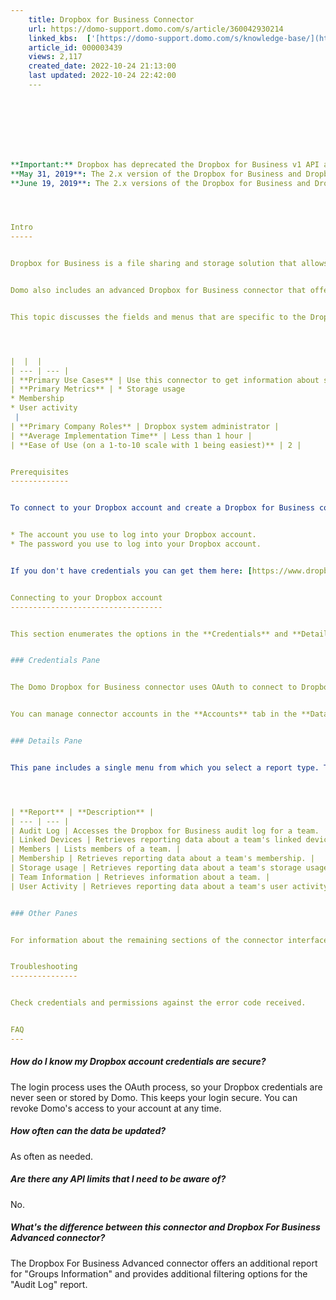 ```yaml
---
    title: Dropbox for Business Connector
    url: https://domo-support.domo.com/s/article/360042930214
    linked_kbs:  ['[https://domo-support.domo.com/s/knowledge-base/](https://domo-support.domo.com/s/knowledge-base/)', '[https://domo-support.domo.com/s/](https://domo-support.domo.com/s/)', '[https://domo-support.domo.com/s/topic/0TO5w000000ZammGAC](https://domo-support.domo.com/s/topic/0TO5w000000ZammGAC)', '[https://domo-support.domo.com/s/topic/0TO5w000000ZanLGAS](https://domo-support.domo.com/s/topic/0TO5w000000ZanLGAS)', '[https://domo-support.domo.com/s/topic/0TO5w000000ZaoQGAS](https://domo-support.domo.com/s/topic/0TO5w000000ZaoQGAS)', '[https://domo-support.domo.com/s/article/360043434813](https://domo-support.domo.com/s/article/360043434813)', '[https://domo-support.domo.com/s/article/360042926274](https://domo-support.domo.com/s/article/360042926274)', '[https://domo-support.domo.com/s/article/360042926054](https://domo-support.domo.com/s/article/360042926054)', '[https://domo-support.domo.com/s/article/360042930214](https://domo-support.domo.com/s/article/360042930214)', '[https://domo-support.domo.com/s/topic/0TO5w000000ZaoQGAS/api-connectors](https://domo-support.domo.com/s/topic/0TO5w000000ZaoQGAS/api-connectors)', '[https://domo-support.domo.com/s/article/360043429933](https://domo-support.domo.com/s/article/360043429933)', '[https://domo-support.domo.com/s/article/360043429953](https://domo-support.domo.com/s/article/360043429953)', '[https://domo-support.domo.com/s/article/360042925494](https://domo-support.domo.com/s/article/360042925494)', '[https://domo-support.domo.com/s/article/360043429913](https://domo-support.domo.com/s/article/360043429913)', '[https://domo-support.domo.com/s/article/4408174643607](https://domo-support.domo.com/s/article/4408174643607)', '[https://domo-support.domo.com/s/login/](https://domo-support.domo.com/s/login/)']
    article_id: 000003439
    views: 2,117
    created_date: 2022-10-24 21:13:00
    last updated: 2022-10-24 22:42:00
    ---





 


**Important:** Dropbox has deprecated the Dropbox for Business v1 API and disabled the endpoints as of May 30, 2019. Domo has updated the Dropbox for Business connectors so that our customers can leverage the new Dropbox v2 API. Due to changes in authentication and schema in the new API, we will be deprecating the 2.x version of the Domo Dropbox for Business and Dropbox for Business Advanced connectors. In addition, Domo plans to consolidate the two connectors into a single Dropbox for Business Advanced connector. In order to minimize the interruptions with your Dropbox data, please be aware of the following dates for these changes.
**May 31, 2019**: The 2.x version of the Dropbox for Business and Dropbox for Business Advanced connectors will be deprecated. Customers will still have access to all existing DataSets but will no longer be able to create new ones using the 2.x connectors. The updated 3.x version of the Dropbox for Business Advanced connector will be available for use on this date. In order to create new DataSets, customers will need to create a new Dropbox for Business Advanced DataSet and enter credentials there. Customers should begin migrating/re-creating existing Dropbox for Business and Dropbox for Business Advanced DataSets immediately to use the new 3.x Dropbox for Business Advanced connector.
**June 19, 2019**: The 2.x versions of the Dropbox for Business and Dropbox for Business Advanced connectors will be disabled DataSets created using these versions of the connectors will no longer function. Customers will need to have created new accounts and DataSets using the updated 3.x version of Dropbox for Business Advanced connector by this date.




Intro
-----


Dropbox for Business is a file sharing and storage solution that allows users to share, store, and sync files securely. You can use Domo's Dropbox for Business connector to compile reports about account information, team information, audit log, and team usage statistics. To learn more about the Dropbox for Business API, go to <https://www.dropbox.com/developers/business>.


Domo also includes an advanced Dropbox for Business connector that offers an additional report ("Groups Information") and provides additional filtering options for the "Audit Log" report. For more information, see [Dropbox For Business Advanced Connector](/s/article/360043434813 "Dropbox For Business Advanced Connector").


This topic discusses the fields and menus that are specific to the Dropbox for Business connector user interface. For general information about adding DataSets, setting update schedules, and editing DataSet information, see [Adding a DataSet Using a Data Connector](/s/article/360042926274 "Adding a DataSet Using a Data Connector").




|  |  |
| --- | --- |
| **Primary Use Cases** | Use this connector to get information about system usage and make governance decisions. |
| **Primary Metrics** | * Storage usage
* Membership
* User activity
 |
| **Primary Company Roles** | Dropbox system administrator |
| **Average Implementation Time** | Less than 1 hour |
| **Ease of Use (on a 1-to-10 scale with 1 being easiest)** | 2 |


Prerequisites
-------------


To connect to your Dropbox account and create a Dropbox for Business connector DataSet, you must have the following:


* The account you use to log into your Dropbox account.
* The password you use to log into your Dropbox account.


If you don't have credentials you can get them here: [https://www.dropbox.com/business](https://www.dropbox.com/business "https://www.dropbox.com/business")


Connecting to your Dropbox account
----------------------------------


This section enumerates the options in the **Credentials** and **Details** panes in the Dropbox for Business connector page. The components of the other panes in this page, **Scheduling** and **Name & Describe Your DataSet**, are universal across most connector types and are discussed in greater length in [Adding a DataSet Using a Data Connector](/s/article/360042926274 "Adding a DataSet Using a Data Connector").


### Credentials Pane


The Domo Dropbox for Business connector uses OAuth to connect to Dropbox for Business. (Domo does not store or transmit user passwords.) Click **Connect** (or select **Add Account** if you have existing Dropbox accounts in Domo) to open the Dropbox OAuth screen where you can enter the account and password associated with your Dropbox account. After you have entered valid Dropbox credentials, you can use the same account in Domo any time you create a Dropbox for Business DataSet.


You can manage connector accounts in the **Accounts** tab in the **Data Center**. For more information about this tab, see [Managing User Accounts for Connectors](/s/article/360042926054 "Managing User Accounts for Connectors").


### Details Pane


This pane includes a single menu from which you select a report type. The following table describes all of the reports you can create using the Dropbox for Business connector:




| **Report** | **Description** |
| --- | --- |
| Audit Log | Accesses the Dropbox for Business audit log for a team. |
| Linked Devices | Retrieves reporting data about a team's linked devices. |
| Members | Lists members of a team. |
| Membership | Retrieves reporting data about a team's membership. |
| Storage usage | Retrieves reporting data about a team's storage usage. |
| Team Information | Retrieves information about a team. |
| User Activity | Retrieves reporting data about a team's user activity. |


### Other Panes


For information about the remaining sections of the connector interface, including how to configure scheduling, retry, and update options, see [Adding a DataSet Using a Data Connector](/s/article/360042926274).


Troubleshooting
---------------


Check credentials and permissions against the error code received.


FAQ
---
```



##### How do I know my Dropbox account credentials are secure?


The login process uses the OAuth process, so your Dropbox credentials are never seen or stored by Domo. This keeps your login secure. You can revoke Domo's access to your account at any time.


##### How often can the data be updated?


As often as needed.


##### Are there any API limits that I need to be aware of?


No.


##### What's the difference between this connector and Dropbox For Business Advanced connector?


The Dropbox For Business Advanced connector offers an additional report for "Groups Information" and provides additional filtering options for the "Audit Log" report.

